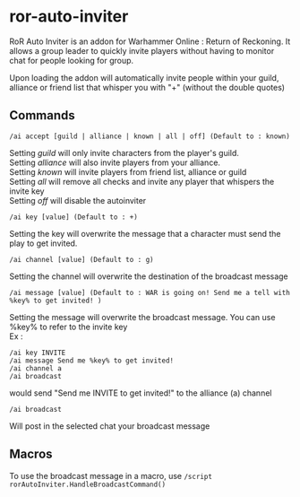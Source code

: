 # ror-auto-inviter

RoR Auto Inviter is an addon for Warhammer Online : Return of Reckoning. It allows a group leader to quickly invite players without having to monitor chat for people looking for group.

Upon loading the addon will automatically invite people within your guild, alliance or friend list that whisper you with "+" (without the double quotes)

## Commands

```/ai accept [guild | alliance | known | all | off] (Default to : known)``` 

Setting *guild* will only invite characters from the player's guild. <br/>
Setting *alliance* will also invite players from your alliance.<br/>
Setting *known* will invite players from friend list, alliance or guild <br/>
Setting *all* will remove all checks and invite any player that whispers the invite key <br/>
Setting *off* will disable the autoinviter

```/ai key [value] (Default to : +)```

Setting the key will overwrite the message that a character must send the play to get invited.

```/ai channel [value] (Default to : g)```

Setting the channel will overwrite the destination of the broadcast message

```/ai message [value] (Default to : WAR is going on! Send me a tell with %key% to get invited! )```

Setting the message will overwrite the broadcast message. You can use %key% to refer to the invite key <br/>
Ex : 
```
/ai key INVITE
/ai message Send me %key% to get invited!
/ai channel a
/ai broadcast 
```
would send "Send me INVITE to get invited!" to the alliance (a) channel

```/ai broadcast```

Will post in the selected chat your broadcast message

## Macros
To use the broadcast message in a macro, use 
```/script rorAutoInviter.HandleBroadcastCommand()```

